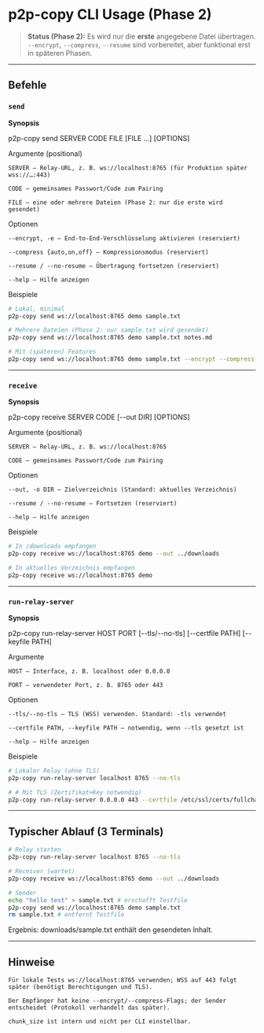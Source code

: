 # p2p-copy CLI Usage (Phase 2)

> **Status (Phase 2):** Es wird nur die **erste** angegebene Datei übertragen.  
> `--encrypt`, `--compress`, `--resume` sind vorbereitet, aber funktional erst in späteren Phasen.

---

## Befehle

### `send`
**Synopsis**

p2p-copy send SERVER CODE FILE [FILE ...] [OPTIONS]

Argumente (positional)

    SERVER — Relay-URL, z. B. ws://localhost:8765 (für Produktion später wss://…:443)

    CODE — gemeinsames Passwort/Code zum Pairing

    FILE — eine oder mehrere Dateien (Phase 2: nur die erste wird gesendet)

Optionen

    --encrypt, -e — End-to-End-Verschlüsselung aktivieren (reserviert)

    --compress {auto,on,off} — Kompressionsmodus (reserviert)

    --resume / --no-resume — Übertragung fortsetzen (reserviert)

    --help — Hilfe anzeigen

Beispiele
```bash
# Lokal, minimal
p2p-copy send ws://localhost:8765 demo sample.txt

# Mehrere Dateien (Phase 2: nur sample.txt wird gesendet)
p2p-copy send ws://localhost:8765 demo sample.txt notes.md

# Mit (späteren) Features
p2p-copy send ws://localhost:8765 demo sample.txt --encrypt --compress on --resume
``` 
---

### `receive`

**Synopsis**

p2p-copy receive SERVER CODE [--out DIR] [OPTIONS]

Argumente (positional)

    SERVER — Relay-URL, z. B. ws://localhost:8765

    CODE — gemeinsames Passwort/Code zum Pairing

Optionen

    --out, -o DIR — Zielverzeichnis (Standard: aktuelles Verzeichnis)

    --resume / --no-resume — Fortsetzen (reserviert)

    --help — Hilfe anzeigen

Beispiele
```bash
# In /downloads empfangen
p2p-copy receive ws://localhost:8765 demo --out ../downloads

# In aktuelles Verzeichnis empfangen
p2p-copy receive ws://localhost:8765 demo
```  
---  

### `run-relay-server`

**Synopsis**

p2p-copy run-relay-server HOST PORT [--tls/--no-tls] [--certfile PATH] [--keyfile PATH]

Argumente

    HOST — Interface, z. B. localhost oder 0.0.0.0

    PORT — verwendeter Port, z. B. 8765 oder 443

Optionen

    --tls/--no-tls — TLS (WSS) verwenden. Standard: -tls verwendet 

    --certfile PATH, --keyfile PATH — notwendig, wenn --tls gesetzt ist

    --help — Hilfe anzeigen

Beispiele

```bash
# Lokaler Relay (ohne TLS)
p2p-copy run-relay-server localhost 8765 --no-tls

# # Mit TLS (Zertifikat+Key notwendig)
p2p-copy run-relay-server 0.0.0.0 443 --certfile /etc/ssl/certs/fullchain.pem --keyfile /etc/ssl/private/privkey.pem
```

---

## Typischer Ablauf (3 Terminals)

```bash
# Relay starten 
p2p-copy run-relay-server localhost 8765 --no-tls
```

```bash
# Receiver (wartet)
p2p-copy receive ws://localhost:8765 demo --out ../downloads
```

```bash
# Sender
echo "hello test" > sample.txt # erschafft Testfile
p2p-copy send ws://localhost:8765 demo sample.txt
rm sample.txt # entfernt Testfile 
```

Ergebnis: downloads/sample.txt enthält den gesendeten Inhalt.

---  


## Hinweise

    Für lokale Tests ws://localhost:8765 verwenden; WSS auf 443 folgt später (benötigt Berechtigungen und TLS).

    Der Empfänger hat keine --encrypt/--compress-Flags; der Sender entscheidet (Protokoll verhandelt das später).

    chunk_size ist intern und nicht per CLI einstellbar.